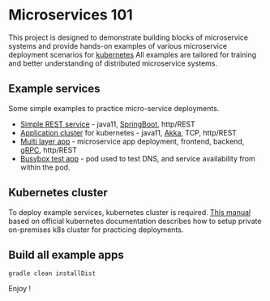 # Microservices 101
This project is designed to demonstrate building blocks of microservice systems and provide 
hands-on examples of various microservice deployment scenarios for [kubernetes](https://kubernetes.io/) 
All examples are tailored for training and better understanding of distributed microservice systems.

## Example services
Some simple examples to practice micro-service deployments. 
* [Simple REST service](apps/service-simple-rest) - java11, [SpringBoot](https://spring.io/projects/spring-boot), http/REST 
* [Application cluster](apps/akka-k8s-cluster) for kubernetes - java11, [Akka](https://akka.io/), TCP, http/REST
* [Multi layer app](apps/multi-layer-app) - microservice app deployment, frontend, backend, [gRPC](https://grpc.io/), http/REST
* [Busybox test app](apps/busybox) - pod used to test DNS, and service availability from within the pod.

## Kubernetes cluster
To deploy example services, kubernetes cluster is required. 
[This manual](docs/kubernetes/README.md) based on official kubernetes documentation describes 
how to setup private on-premises k8s cluster for practicing deployments. 

## Build all example apps
``
gradle clean installDist 
``

Enjoy !